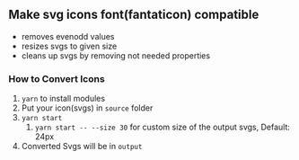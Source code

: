 ## Make svg icons font(fantaticon) compatible
- removes evenodd values
- resizes svgs to given size
- cleans up svgs by removing not needed properties

### How to Convert Icons
1. ```yarn``` to install modules
2. Put your icon(svgs) in ```source``` folder
3. ```yarn start```
   1. ```yarn start -- --size 30``` for custom size of the output svgs, Default: 24px
4. Converted Svgs will be in ```output```
